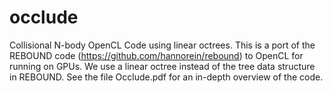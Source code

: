 # occlude
Collisional N-body OpenCL Code using linear octrees. This is a port of the REBOUND code (https://github.com/hannorein/rebound)  to OpenCL for running on GPUs. We use a linear octree instead of the tree data structure in REBOUND. See the file Occlude.pdf for an in-depth overview of the code.
